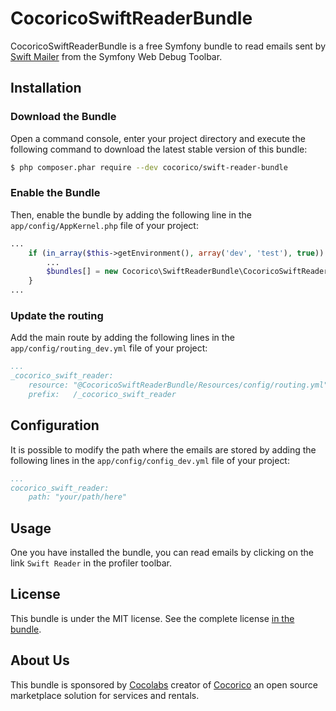 CocoricoSwiftReaderBundle
=========================

CocoricoSwiftReaderBundle is a free Symfony bundle to read emails sent by 
[Swift Mailer](https://github.com/swiftmailer/swiftmailer) from the Symfony Web Debug Toolbar.

Installation
------------

### Download the Bundle

Open a command console, enter your project directory and execute the following command to download the latest stable version of this bundle:

```bash
$ php composer.phar require --dev cocorico/swift-reader-bundle
```

### Enable the Bundle

Then, enable the bundle by adding the following line in the `app/config/AppKernel.php` file of your project:

```php
...
    if (in_array($this->getEnvironment(), array('dev', 'test'), true)) {
        ...
        $bundles[] = new Cocorico\SwiftReaderBundle\CocoricoSwiftReaderBundle();
    }
...
```

### Update the routing

Add the main route by adding the following lines in the `app/config/routing_dev.yml` file of your project:

```yaml
...
_cocorico_swift_reader:
    resource: "@CocoricoSwiftReaderBundle/Resources/config/routing.yml"
    prefix:   /_cocorico_swift_reader
```

Configuration
-----

It is possible to modify the path where the emails are stored by adding the following lines in the `app/config/config_dev.yml` file of your project:

```yaml
...
cocorico_swift_reader:
    path: "your/path/here"
```

Usage
-----

One you have installed the bundle, you can read emails by clicking on the link `Swift Reader` in the profiler toolbar. 

License
-------

This bundle is under the MIT license. See the complete license [in the bundle](LICENSE).


About Us
--------

This bundle is sponsored by [Cocolabs][1] creator of [Cocorico][2] an open source marketplace solution for services and 
rentals.

[1]: http://www.cocolabs.io
[2]: https://github.com/Cocolabs-SAS/cocorico